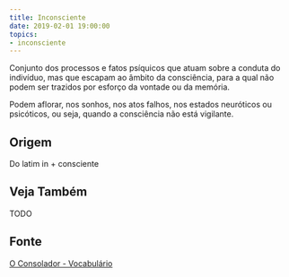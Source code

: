 ```yaml
---
title: Inconsciente
date: 2019-02-01 19:00:00
topics:
- inconsciente
---
```


Conjunto dos processos e fatos psíquicos que atuam sobre a conduta do indivíduo,
mas que escapam ao âmbito da consciência, para a qual não podem ser trazidos por
esforço da vontade ou da memória. 

Podem aflorar, nos sonhos, nos atos falhos, nos estados neuróticos ou
psicóticos, ou seja, quando a consciência não está vigilante.

## Origem
Do latim in + consciente

## Veja Também
TODO

## Fonte
[O Consolador - Vocabulário](http://www.oconsolador.com.br/linkfixo/vocabulario/principal.html)



